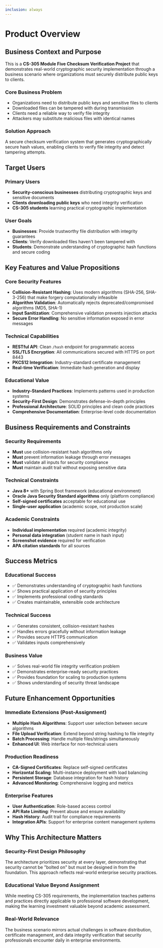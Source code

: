 ```yaml
---
inclusion: always
---
```


# Product Overview

## Business Context and Purpose

This is a **CS-305 Module Five Checksum Verification Project** that demonstrates real-world cryptographic security implementation through a business scenario where organizations must securely distribute public keys to clients.

### Core Business Problem
- Organizations need to distribute public keys and sensitive files to clients
- Downloaded files can be tampered with during transmission
- Clients need a reliable way to verify file integrity
- Attackers may substitute malicious files with identical names

### Solution Approach
A secure checksum verification system that generates cryptographically secure hash values, enabling clients to verify file integrity and detect tampering attempts.

## Target Users

### Primary Users
- **Security-conscious businesses** distributing cryptographic keys and sensitive documents
- **Clients downloading public keys** who need integrity verification
- **CS-305 students** learning practical cryptographic implementation

### User Goals
- **Businesses**: Provide trustworthy file distribution with integrity guarantees
- **Clients**: Verify downloaded files haven't been tampered with
- **Students**: Demonstrate understanding of cryptographic hash functions and secure coding

## Key Features and Value Propositions

### Core Security Features
- **Collision-Resistant Hashing**: Uses modern algorithms (SHA-256, SHA-3-256) that make forgery computationally infeasible
- **Algorithm Validation**: Automatically rejects deprecated/compromised algorithms (MD5, SHA-1)
- **Input Sanitization**: Comprehensive validation prevents injection attacks
- **Secure Error Handling**: No sensitive information exposed in error messages

### Technical Capabilities
- **RESTful API**: Clean `/hash` endpoint for programmatic access
- **SSL/TLS Encryption**: All communications secured with HTTPS on port 8443
- **PKCS12 Integration**: Industry-standard certificate management
- **Real-time Verification**: Immediate hash generation and display

### Educational Value
- **Industry-Standard Practices**: Implements patterns used in production systems
- **Security-First Design**: Demonstrates defense-in-depth principles
- **Professional Architecture**: SOLID principles and clean code practices
- **Comprehensive Documentation**: Enterprise-level code documentation

## Business Requirements and Constraints

### Security Requirements
- **Must** use collision-resistant hash algorithms only
- **Must** prevent information leakage through error messages
- **Must** validate all inputs for security compliance
- **Must** maintain audit trail without exposing sensitive data

### Technical Constraints
- **Java 8+** with Spring Boot framework (educational environment)
- **Oracle Java Security Standard algorithms** only (platform compliance)
- **Self-signed certificates** acceptable for educational use
- **Single-user application** (academic scope, not production scale)

### Academic Constraints
- **Individual implementation** required (academic integrity)
- **Personal data integration** (student name in hash input)
- **Screenshot evidence** required for verification
- **APA citation standards** for all sources

## Success Metrics

### Educational Success
- ✅ Demonstrates understanding of cryptographic hash functions
- ✅ Shows practical application of security principles
- ✅ Implements professional coding standards
- ✅ Creates maintainable, extensible code architecture

### Technical Success
- ✅ Generates consistent, collision-resistant hashes
- ✅ Handles errors gracefully without information leakage
- ✅ Provides secure HTTPS communication
- ✅ Validates inputs comprehensively

### Business Value
- ✅ Solves real-world file integrity verification problem
- ✅ Demonstrates enterprise-ready security practices
- ✅ Provides foundation for scaling to production systems
- ✅ Shows understanding of security threat landscape

## Future Enhancement Opportunities

### Immediate Extensions (Post-Assignment)
- **Multiple Hash Algorithms**: Support user selection between secure algorithms
- **File Upload Verification**: Extend beyond string hashing to file integrity
- **Batch Processing**: Handle multiple files/strings simultaneously
- **Enhanced UI**: Web interface for non-technical users

### Production Readiness
- **CA-Signed Certificates**: Replace self-signed certificates
- **Horizontal Scaling**: Multi-instance deployment with load balancing
- **Persistent Storage**: Database integration for hash history
- **Advanced Monitoring**: Comprehensive logging and metrics

### Enterprise Features
- **User Authentication**: Role-based access control
- **API Rate Limiting**: Prevent abuse and ensure availability
- **Hash History**: Audit trail for compliance requirements
- **Integration APIs**: Support for enterprise content management systems

## Why This Architecture Matters

### Security-First Design Philosophy
The architecture prioritizes security at every layer, demonstrating that security cannot be "bolted on" but must be designed in from the foundation. This approach reflects real-world enterprise security practices.

### Educational Value Beyond Assignment
While meeting CS-305 requirements, the implementation teaches patterns and practices directly applicable to professional software development, making the learning investment valuable beyond academic assessment.

### Real-World Relevance
The business scenario mirrors actual challenges in software distribution, certificate management, and data integrity verification that security professionals encounter daily in enterprise environments.